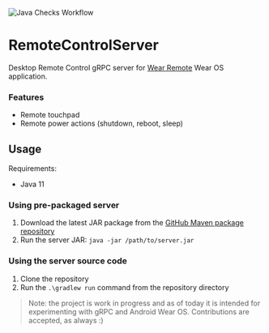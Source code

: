 ![Java Checks Workflow](https://github.com/vinsce/RemoteControlServer/actions/workflows/java_ci.yml/badge.svg)

# RemoteControlServer

Desktop Remote Control gRPC server for [Wear Remote](https://github.com/vinsce/WearRemote) Wear OS application.

### Features

- Remote touchpad
- Remote power actions (shutdown, reboot, sleep)

## Usage

Requirements:

- Java 11

### Using pre-packaged server

1. Download the latest JAR package from the [GitHub Maven package repository](https://github.com/vinsce/RemoteControlServer/packages/984873)
2. Run the server JAR: `java -jar /path/to/server.jar`

### Using the server source code

1. Clone the repository
2. Run the `.\gradlew run` command from the repository directory

> Note: the project is work in progress and as of today it is intended for experimenting with gRPC and Android Wear OS.
> Contributions are accepted, as always :)
